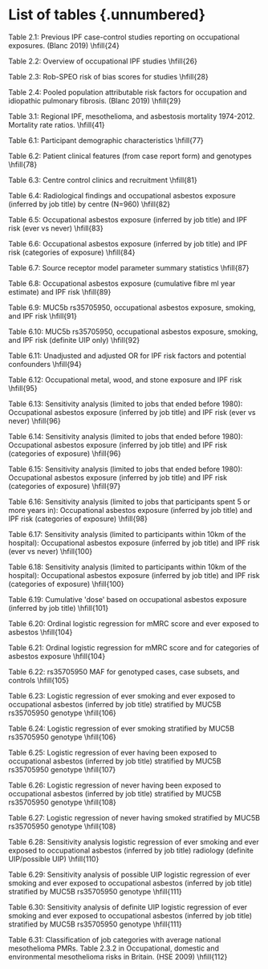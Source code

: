 # List of tables {.unnumbered}

<!-- 
For me, this was the only drawback of writing in Markdown: it is not possible to add a short caption to figures and tables. This means that the \listoftables and \listoffigures commands will generate lists using the full titles, which is probably isn't what you want. For now, the solution is to create the lists manually, when everything else is finished.


-->
Table 2.1: Previous IPF case-control studies reporting on occupational exposures. (Blanc 2019) \hfill{24}

Table 2.2: Overview of occupational IPF studies \hfill{26}

Table 2.3: Rob-SPEO risk of bias scores for studies \hfill{28}

Table 2.4: Pooled population attributable risk factors for occupation and idiopathic pulmonary fibrosis. (Blanc 2019) \hfill{29}

Table 3.1: Regional IPF, mesothelioma, and asbestosis mortality 1974-2012. Mortality rate ratios. \hfill{41}

Table 6.1: Participant demographic characteristics \hfill{77}

Table 6.2: Patient clinical features (from case report form) and genotypes \hfill{78}

Table 6.3: Centre control clinics and recruitment \hfill{81}

Table 6.4: Radiological findings and occupational asbestos exposure (inferred by job title) by centre (N=960) \hfill{82}

Table 6.5: Occupational asbestos exposure (inferred by job title) and IPF risk (ever vs never) \hfill{83}

Table 6.6: Occupational asbestos exposure (inferred by job title) and IPF risk (categories of exposure) \hfill{84}

Table 6.7: Source receptor model parameter summary statistics \hfill{87}

Table 6.8: Occupational asbestos exposure (cumulative fibre ml year estimate) and IPF risk \hfill{89}

Table 6.9: MUC5b rs35705950, occupational asbestos exposure, smoking, and IPF risk \hfill{91}

Table 6.10: MUC5b rs35705950, occupational asbestos exposure, smoking, and IPF risk (definite UIP only) \hfill{92}

Table 6.11: Unadjusted and adjusted OR for IPF risk factors and potential confounders \hfill{94}

Table 6.12: Occupational metal, wood, and stone exposure and IPF risk \hfill{95}

Table 6.13: Sensitivity analysis (limited to jobs that ended before 1980): Occupational asbestos exposure (inferred by job title) and IPF risk (ever vs never) \hfill{96}

Table 6.14: Sensitivity analysis (limited to jobs that ended before 1980): Occupational asbestos exposure (inferred by job title) and IPF risk (categories of exposure) \hfill{96}

Table 6.15: Sensitivity analysis (limited to jobs that ended before 1980): Occupational asbestos exposure (inferred by job title) and IPF risk (categories of exposure) \hfill{97}

Table 6.16: Sensitivity analysis (limited to jobs that participants spent 5 or more years in): Occupational asbestos exposure (inferred by job title) and IPF risk (categories of exposure) \hfill{98}

Table 6.17: Sensitivity analysis (limited to participants within 10km of the hospital): Occupational asbestos exposure (inferred by job title) and IPF risk (ever vs never) \hfill{100}

Table 6.18: Sensitivity analysis (limited to participants within 10km of the hospital): Occupational asbestos exposure (inferred by job title) and IPF risk (categories of exposure) \hfill{100}

Table 6.19: Cumulative 'dose' based on occupational asbestos exposure (inferred by job title) \hfill{101}

Table 6.20: Ordinal logistic regression for mMRC score and ever exposed to asbestos \hfill{104}

Table 6.21: Ordinal logistic regression for mMRC score and for categories of asbestos exposure \hfill{104}

Table 6.22: rs35705950 MAF for genotyped cases, case subsets, and controls \hfill{105}

Table 6.23: Logistic regression of ever smoking and ever exposed to occupational asbestos (inferred by job title) stratified by MUC5B rs35705950 genotype \hfill{106}

Table 6.24: Logistic regression of ever smoking stratified by MUC5B rs35705950 genotype \hfill{106}

Table 6.25: Logistic regression of ever having been exposed to occupational asbestos (inferred by job title) stratified by MUC5B rs35705950 genotype \hfill{107}

Table 6.26: Logistic regression of never having been exposed to occupational asbestos (inferred by job title) stratified by MUC5B rs35705950 genotype \hfill{108}

Table 6.27: Logistic regression of never having smoked stratified by MUC5B rs35705950 genotype \hfill{108}

Table 6.28: Sensitivity analysis logistic regression of ever smoking and ever exposed to occupational asbestos (inferred by job title) radiology (definite UIP/possible UIP) \hfill{110}

Table 6.29: Sensitivity analysis of possible UIP logistic regression of ever smoking and ever exposed to occupational asbestos (inferred by job title) stratified by MUC5B rs35705950 genotype \hfill{111}

Table 6.30: Sensitivity analysis of definite UIP logistic regression of ever smoking and ever exposed to occupational asbestos (inferred by job title) stratified by MUC5B rs35705950 genotype \hfill{111}

Table 6.31: Classification of job categories with average national mesothelioma PMRs. Table 2.3.2 in Occupational, domestic and environmental mesothelioma risks in Britain. (HSE 2009) \hfill{112}







